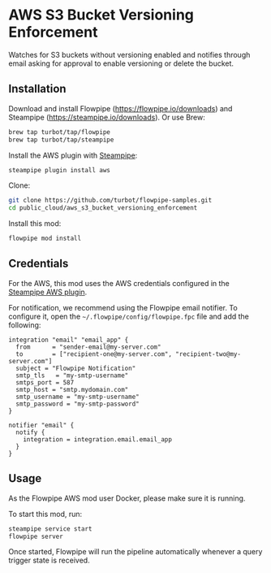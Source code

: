 # AWS S3 Bucket Versioning Enforcement

Watches for S3 buckets without versioning enabled and notifies through email asking for approval to enable versioning or delete the bucket.

## Installation

Download and install Flowpipe (https://flowpipe.io/downloads) and Steampipe (https://steampipe.io/downloads). Or use Brew:

```sh
brew tap turbot/tap/flowpipe
brew tap turbot/tap/steampipe
```

Install the AWS plugin with [Steampipe](https://steampipe.io):

```sh
steampipe plugin install aws
```

Clone:

```sh
git clone https://github.com/turbot/flowpipe-samples.git
cd public_cloud/aws_s3_bucket_versioning_enforcement
```

Install this mod:

```sh
flowpipe mod install
```

## Credentials

For the AWS, this mod uses the AWS credentials configured in the [Steampipe AWS plugin](https://hub.steampipe.io/plugins/turbot/aws).

For notification, we recommend using the Flowpipe email notifier. To configure it, open the `~/.flowpipe/config/flowpipe.fpc` file and add the following:

```hcl
integration "email" "email_app" {
  from      = "sender-email@my-server.com"
  to        = ["recipient-one@my-server.com", "recipient-two@my-server.com"]
  subject = "Flowpipe Notification"
  smtp_tls   = "my-smtp-username"
  smtps_port = 587
  smtp_host = "smtp.mydomain.com"
  smtp_username = "my-smtp-username"
  smtp_password = "my-smtp-password"
}

notifier "email" {
  notify {
    integration = integration.email.email_app
  }
}
```

## Usage

As the Flowpipe AWS mod user Docker, please make sure it is running.

To start this mod, run:

```sh
steampipe service start
flowpipe server
```

Once started, Flowpipe will run the pipeline automatically whenever a query trigger state is received.
